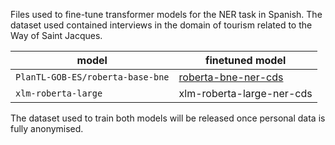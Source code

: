 Files used to fine-tune transformer models for the NER task in Spanish. The dataset used contained interviews in the domain of tourism related to the Way of Saint Jacques.

| model                                | finetuned model |
| ------------------------------------ | ---------------------------------------------------- |
| `PlanTL-GOB-ES/roberta-base-bne`     | [roberta-bne-ner-cds](https://huggingface.co/sdocio/roberta-bne-ner-cds) |
| `xlm-roberta-large`                  | xlm-roberta-large-ner-cds |

The dataset used to train both models will be released once personal data is fully anonymised.

